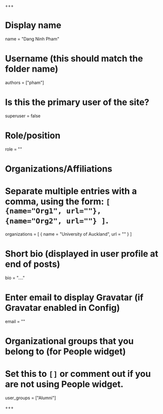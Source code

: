+++
# Display name
name = "Dang Ninh Pham"

# Username (this should match the folder name)
authors = ["pham"]

# Is this the primary user of the site?
superuser = false

# Role/position
role = ""

# Organizations/Affiliations
#   Separate multiple entries with a comma, using the form: `[ {name="Org1", url=""}, {name="Org2", url=""} ]`.
organizations = [ { name = "University of Auckland", url = "" } ]

# Short bio (displayed in user profile at end of posts)
bio = "...."

# Enter email to display Gravatar (if Gravatar enabled in Config)
email = ""

# Organizational groups that you belong to (for People widget)
#   Set this to `[]` or comment out if you are not using People widget.
user_groups = ["Alumni"]


+++
